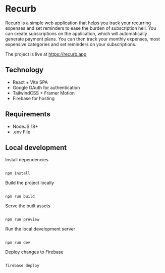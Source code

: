 # Recurb

Recurb is a simple web application that helps you track your recurring expenses and set reminders to ease the burden of subscription hell. You can create subscriptions on the application, which will automatically generate payment plans. You can then track your monthly expenses, most expensive categories and set reminders on your subscriptions.

The project is live at https://recurb.app

## Technology

- React + Vite SPA
- Google OAuth for authentication
- TailwindCSS + Framer Motion
- Firebase for hosting

## Requirements

- NodeJS 18+
- .env File

## Local development

Install dependencies
```

npm install

```

Build the project locally
```

npm run build

```

Serve the built assets
```

npm run preview

```

Run the local development server
```

npm run dev

```

Deploy changes to Firebase
```

firebase deploy

```
